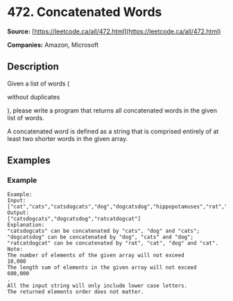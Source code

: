 # 472. Concatenated Words

**Source:** [https://leetcode.ca/all/472.html](https://leetcode.ca/all/472.html)

**Companies:** Amazon, Microsoft

## Description

Given a list of words (

without duplicates

), please write a program that returns all
    concatenated words in the given list of words.

A concatenated word is defined as a string that is comprised entirely of at least two shorter
        words in the given array.

## Examples

### Example

```
Example:
Input:
["cat","cats","catsdogcats","dog","dogcatsdog","hippopotamuses","rat","ratcatdogcat"]
Output:
["catsdogcats","dogcatsdog","ratcatdogcat"]
Explanation:
"catsdogcats" can be concatenated by "cats", "dog" and "cats";
"dogcatsdog" can be concatenated by "dog", "cats" and "dog";
"ratcatdogcat" can be concatenated by "rat", "cat", "dog" and "cat".
Note:
The number of elements of the given array will not exceed
10,000
The length sum of elements in the given array will not exceed
600,000
.
All the input string will only include lower case letters.
The returned elements order does not matter.
```

